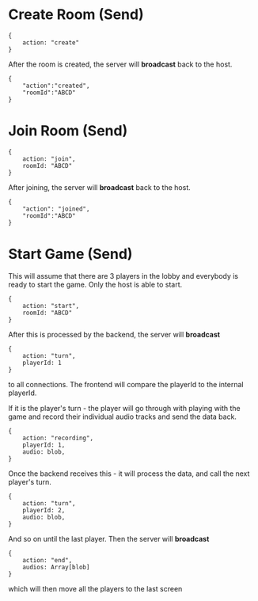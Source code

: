 # Create Room (Send)

```
{
    action: "create"
}
```

After the room is created, the server will **broadcast** back to the host.

```
{
    "action":"created",
    "roomId":"ABCD"
}
```

# Join Room (Send)

```
{
    action: "join",
    roomId: "ABCD"
}
```

After joining, the server will **broadcast** back to the host.

```
{
    "action": "joined",
    "roomId":"ABCD"
}

```

# Start Game (Send)

This will assume that there are 3 players in the lobby and everybody is ready to start the game. Only the host is able to start.

```
{
    action: "start",
    roomId: "ABCD"
}
```

After this is processed by the backend, the server will **broadcast**

```
{
    action: "turn",
    playerId: 1
}
```

to all connections. The frontend will compare the playerId to the internal playerId.

If it is the player's turn - the player will go through with playing with the game and record their individual audio tracks and send the data back.

```
{
    action: "recording",
    playerId: 1,
    audio: blob,
}
```

Once the backend receives this - it will process the data, and call the next player's turn.

```
{
    action: "turn",
    playerId: 2,
    audio: blob,
}
```

And so on until the last player. Then the server will **broadcast**

```
{
    action: "end",
    audios: Array[blob]
}
```

which will then move all the players to the last screen
